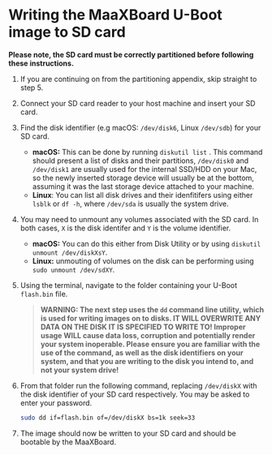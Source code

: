 # Writing the MaaXBoard U-Boot image to SD card

**Please note, the SD card must be correctly partitioned before following these instructions.**

1. If you are continuing on from the partitioning appendix, skip straight to step 5.

2. Connect your SD card reader to your host machine and insert your SD card.

3. Find the disk identifier (e.g  macOS: `/dev/disk6`, Linux `/dev/sdb`) for your SD card. 
    - **macOS:** This can be done by running `diskutil list` . This command should present a list of disks and their partitions, `/dev/disk0`  and  `/dev/disk1`  are usually used for the internal SSD/HDD on your Mac, so the newly inserted storage device will usually be at the bottom, assuming it was the last storage device attached to your machine. 
    - **Linux**: You can list all disk drives and their idenfitifers using either `lsblk` or `df -h`, where `/dev/sda` is usually the system drive.

4. You may need to unmount any volumes associated with the SD card. In both cases, `X` is the disk identifer and `Y` is the volume identifier.
    - **macOS:** You can do this either from Disk Utility or by using `diskutil unmount /dev/diskXsY`. 
    - **Linux:** unmouting of volumes on the disk can be performing using `sudo unmount /dev/sdXY`. 

5. Using the terminal, navigate to the folder containing your U-Boot  `flash.bin`  file.

    > **WARNING: The next step uses the `dd` command line utility, which is used for writing images on to disks. IT WILL OVERWRITE ANY DATA ON THE DISK IT IS SPECIFIED TO WRITE TO! Improper usage WILL cause data loss, corruption and potentially render your system inoperable. Please ensure you are familiar with the use of the command, as well as the disk identifiers on your system, and that you are writing to the disk you intend to, and not your system drive!**

6. From that folder run the following command, replacing `/dev/diskX` with the disk identifier of your SD card respectively. You may be asked to enter your password.

    ```sh
    sudo dd if=flash.bin of=/dev/diskX bs=1k seek=33
    ```

7. The image should now be written to your SD card and should be bootable by the MaaXBoard.

